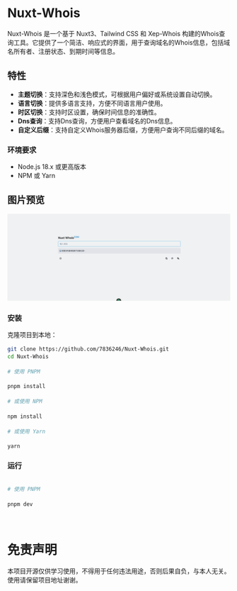 # Nuxt-Whois

Nuxt-Whois 是一个基于 Nuxt3、Tailwind CSS 和 Xep-Whois 构建的Whois查询工具。它提供了一个简洁、响应式的界面，用于查询域名的Whois信息，包括域名所有者、注册状态、到期时间等信息。

## 特性

- **主题切换**：支持深色和浅色模式，可根据用户偏好或系统设置自动切换。
- **语言切换**：提供多语言支持，方便不同语言用户使用。
- **时区切换**：支持时区设置，确保时间信息的准确性。
- **Dns查询**：支持Dns查询，方便用户查看域名的Dns信息。
- **自定义后缀**：支持自定义Whois服务器后缀，方便用户查询不同后缀的域名。

### 环境要求

- Node.js 18.x 或更高版本
- NPM 或 Yarn

## 图片预览

![首页图片](./img/home.png)

### 安装

克隆项目到本地：

```bash
git clone https://github.com/7836246/Nuxt-Whois.git
cd Nuxt-Whois

# 使用 PNPM

pnpm install

# 或使用 NPM

npm install

# 或使用 Yarn

yarn
```

### 运行

```bash

# 使用 PNPM

pnpm dev

    
```

# 免责声明
  本项目开源仅供学习使用，不得用于任何违法用途，否则后果自负，与本人无关。使用请保留项目地址谢谢。
